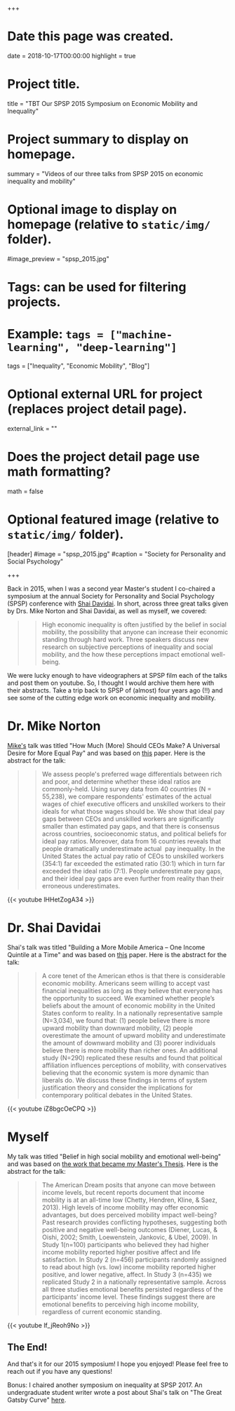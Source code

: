 +++
# Date this page was created.
date = 2018-10-17T00:00:00
highlight = true

# Project title.
title = "TBT Our SPSP 2015 Symposium on Economic Mobility and Inequality"

# Project summary to display on homepage.
summary = "Videos of our three talks from SPSP 2015 on economic inequality and mobility"

# Optional image to display on homepage (relative to `static/img/` folder).
#image_preview = "spsp_2015.jpg"

# Tags: can be used for filtering projects.
# Example: `tags = ["machine-learning", "deep-learning"]`
tags = ["Inequality", "Economic Mobility", "Blog"]

# Optional external URL for project (replaces project detail page).
external_link = ""

# Does the project detail page use math formatting?
math = false

# Optional featured image (relative to `static/img/` folder).
[header]
#image = "spsp_2015.jpg"
#caption = "Society for Personality and Social Psychology"

+++

Back in 2015, when I was a second year Master's student I co-chaired a symposium at the annual Society for Personality and Social Psychology (SPSP) conference with [Shai Davidai](https://www.shaidavidai.com/). In short, across three great talks given by Drs. Mike Norton and Shai Davidai, as well as myself, we covered:

>>High economic inequality is often justified by the belief in social mobility, the possibility that
anyone can increase their economic standing through hard work. Three speakers discuss new
research on subjective perceptions of inequality and social mobility, and the how these
perceptions impact emotional well-being.

We were lucky enough to have videographers at SPSP film each of the talks and post them on youtube. So, I thought I would archive them here with their abstracts. Take a trip back to SPSP of (almost) four years ago (!!) and see some of the cutting edge work on economic inequality and mobility.

# Dr. Mike Norton

[Mike's](https://www.hbs.edu/faculty/Pages/profile.aspx?facId=326229) talk was titled "How Much (More) Should CEOs Make? A Universal Desire for More Equal Pay" and was based on [this](http://journals.sagepub.com/doi/abs/10.1177/1745691614549773) paper. Here is the abstract for the talk:

>>We assess people&#39;s preferred wage differentials between rich and poor, and determine whether
these ideal ratios are commonly-held. Using survey data from 40 countries (N = 55,238), we
compare respondents&#39; estimates of the actual wages of chief executive officers and unskilled
workers to their ideals for what those wages should be. We show that ideal pay gaps between
CEOs and unskilled workers are significantly smaller than estimated pay gaps, and that there is
consensus across countries, socioeconomic status, and political beliefs for ideal pay ratios.
Moreover, data from 16 countries reveals that people dramatically underestimate actual  pay
inequality. In the United States the actual pay ratio of CEOs to unskilled workers (354:1) far
exceeded the estimated ratio (30:1) which in turn far exceeded the ideal ratio (7:1). People
underestimate pay gaps, and their ideal pay gaps are even further from reality than their
erroneous underestimates.


{{< youtube lHHetZogA34 >}}

# Dr. Shai Davidai

Shai's talk was titled "Building a More Mobile America – One Income Quintile at a Time" and was based on [this](http://journals.sagepub.com/doi/abs/10.1177/1745691614562005) paper. Here is the abstract for the talk:

>>A core tenet of the American ethos is that there is considerable economic mobility. Americans
seem willing to accept vast financial inequalities as long as they believe that everyone has the
opportunity to succeed. We examined whether people’s beliefs about the amount of economic
mobility in the United States conform to reality. In a nationally representative sample
(N=3,034), we found that: (1) people believe there is more upward mobility than downward
mobility, (2) people overestimate the amount of upward mobility and underestimate the amount
of downward mobility and (3) poorer individuals believe there is more mobility than richer ones.
An additional study (N=290) replicated these results and found that political affiliation
influences perceptions of mobility, with conservatives believing that the economic system is
more dynamic than liberals do. We discuss these findings in terms of system justification theory
and consider the implications for contemporary political debates in the United States.

{{< youtube iZ8bgcOeCPQ >}}

# Myself

My talk was titled "Belief in high social mobility and emotional well-being" and was based on [the work that became my Master's Thesis](http://summit.sfu.ca/item/15479). Here is the abstract for the talk:

>>The American Dream posits that anyone can move between income levels, but recent reports
document that income mobility is at an all-time low (Chetty, Hendren, Kline, &amp; Saez, 2013).
High levels of income mobility may offer economic advantages, but does perceived mobility
impact well-being? Past research provides conflicting hypotheses, suggesting both positive and
negative well-being outcomes (Diener, Lucas, &amp; Oishi, 2002; Smith, Loewenstein, Jankovic, &amp;
Ubel, 2009). In Study 1(n=100) participants who believed they had higher income mobility
reported higher positive affect and life satisfaction. In Study 2 (n=456) participants randomly
assigned to read about high (vs. low) income mobility reported higher positive, and lower
negative, affect. In Study 3 (n=435) we replicated Study 2 in a nationally representative sample.
Across all three studies emotional benefits persisted regardless of the participants’ income level.
These findings suggest there are emotional benefits to perceiving high income mobility,
regardless of current economic standing.

{{< youtube lf_jReoh9No >}}

## The End!

And that's it for our 2015 symposium! I hope you enjoyed! Please feel free to reach out if you have any questions!

Bonus: I chaired another symposium on inequality at SPSP 2017. An undergraduate student writer wrote a post about Shai's talk on "The Great Gatsby Curve" [here](http://www.spsp.org/news-center/blog/overestimate-economic-mobility).